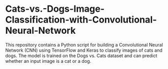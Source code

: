 # Cats-vs.-Dogs-Image-Classification-with-Convolutional-Neural-Network
This repository contains a Python script for building a Convolutional Neural Network (CNN) using TensorFlow and Keras to classify images of cats and dogs. The model is trained on the Dogs vs. Cats dataset and can predict whether an input image is a cat or a dog.
